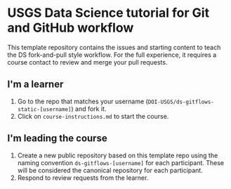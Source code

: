 # USGS Data Science tutorial for Git and GitHub workflow

This template repository contains the issues and starting content to teach the DS fork-and-pull style workflow. For the full experience, it requires a course contact to review and merge your pull requests. 

## I'm a learner

1. Go to the repo that matches your username (`DOI-USGS/ds-gitflows-static-[username]`) and fork it.
1. Click on `course-instructions.md` to start the course.

## I'm leading the course

1. Create a new public repository based on this template repo using the naming convention `ds-gitflows-[username]` for each participant. These will be considered the canonical repository for each participant.
1. Respond to review requests from the learner.
